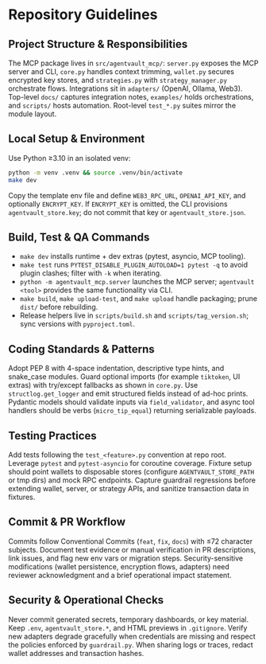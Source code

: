 # Repository Guidelines

## Project Structure & Responsibilities
The MCP package lives in `src/agentvault_mcp/`: `server.py` exposes the MCP server and CLI, `core.py` handles context trimming, `wallet.py` secures encrypted key stores, and `strategies.py` with `strategy_manager.py` orchestrate flows. Integrations sit in `adapters/` (OpenAI, Ollama, Web3). Top-level `docs/` captures integration notes, `examples/` holds orchestrations, and `scripts/` hosts automation. Root-level `test_*.py` suites mirror the module layout.

## Local Setup & Environment
Use Python ≥3.10 in an isolated venv:
```bash
python -m venv .venv && source .venv/bin/activate
make dev
```
Copy the template env file and define `WEB3_RPC_URL`, `OPENAI_API_KEY`, and optionally `ENCRYPT_KEY`. If `ENCRYPT_KEY` is omitted, the CLI provisions `agentvault_store.key`; do not commit that key or `agentvault_store.json`.

## Build, Test & QA Commands
- `make dev` installs runtime + dev extras (pytest, asyncio, MCP tooling).
- `make test` runs `PYTEST_DISABLE_PLUGIN_AUTOLOAD=1 pytest -q` to avoid plugin clashes; filter with `-k` when iterating.
- `python -m agentvault_mcp.server` launches the MCP server; `agentvault <tool>` provides the same functionality via CLI.
- `make build`, `make upload-test`, and `make upload` handle packaging; prune `dist/` before rebuilding.
- Release helpers live in `scripts/build.sh` and `scripts/tag_version.sh`; sync versions with `pyproject.toml`.

## Coding Standards & Patterns
Adopt PEP 8 with 4-space indentation, descriptive type hints, and snake_case modules. Guard optional imports (for example `tiktoken`, UI extras) with try/except fallbacks as shown in `core.py`. Use `structlog.get_logger` and emit structured fields instead of ad-hoc prints. Pydantic models should validate inputs via `field_validator`, and async tool handlers should be verbs (`micro_tip_equal`) returning serializable payloads.

## Testing Practices
Add tests following the `test_<feature>.py` convention at repo root. Leverage `pytest` and `pytest-asyncio` for coroutine coverage. Fixture setup should point wallets to disposable stores (configure `AGENTVAULT_STORE_PATH` or tmp dirs) and mock RPC endpoints. Capture guardrail regressions before extending wallet, server, or strategy APIs, and sanitize transaction data in fixtures.

## Commit & PR Workflow
Commits follow Conventional Commits (`feat`, `fix`, `docs`) with ≤72 character subjects. Document test evidence or manual verification in PR descriptions, link issues, and flag new env vars or migration steps. Security-sensitive modifications (wallet persistence, encryption flows, adapters) need reviewer acknowledgment and a brief operational impact statement.

## Security & Operational Checks
Never commit generated secrets, temporary dashboards, or key material. Keep `.env`, `agentvault_store.*`, and HTML previews in `.gitignore`. Verify new adapters degrade gracefully when credentials are missing and respect the policies enforced by `guardrail.py`. When sharing logs or traces, redact wallet addresses and transaction hashes.
